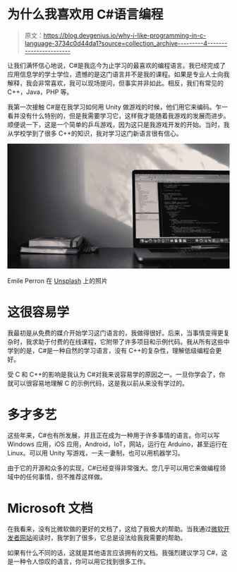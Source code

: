 # 为什么我喜欢用 C#语言编程

> 原文：<https://blog.devgenius.io/why-i-like-programming-in-c-language-3734c0d44da1?source=collection_archive---------4----------------------->

让我们满怀信心地说，C#是我迄今为止学习的最喜欢的编程语言。我已经完成了应用信息学的学士学位，遗憾的是这门语言并不是我的课程。如果是专业人士向我解释，我会非常喜欢，我可以现场提问，但事实并非如此。相反，我们有常见的 C++，Java，PHP 等。

我第一次接触 C#是在我学习如何用 Unity 做游戏的时候，他们用它来编码。乍一看并没有什么特别的，但是我需要学习它，这样我才能随着我游戏的发展而进步。顺便说一下，这是一个简单的乒乓游戏，因为这只是我游戏开发的开始。当时，我从学校学到了很多 C++的知识，我对学习这门新语言很有信心。

![](img/62a7a4a1fd390876ef05b994bf1387ff.png)

Emile Perron 在 [Unsplash](https://unsplash.com?utm_source=medium&utm_medium=referral) 上的照片

# 这很容易学

我最初是从免费的媒介开始学习这门语言的，我做得很好。后来，当事情变得更复杂时，我求助于付费的在线课程，它附带了许多项目和示例代码。我从所有这些中学到的是，C#是一种自然的学习语言，没有 C++的复杂性，理解低级编程会更好。

受 C 和 C++的影响是我认为 C#对我来说容易学的原因之一。一旦你学会了，你就可以很容易地理解 C 的示例代码，这是我以前从来没有学过的。

# 多才多艺

这些年来，C#也有所发展，并且正在成为一种用于许多事情的语言。你可以写 Windows 应用，iOS 应用，Android，IoT，网站，运行在 Arduino，甚至运行在 Linux。可以用 Unity 写游戏，一夫一妻制，也可以用机器学习。

由于它的开源和众多的实现，C#已经变得非常强大。您几乎可以用它来做编程领域中的任何事情，但不推荐这样做。

# Microsoft 文档

在我看来，没有比微软做的更好的文档了，这给了我极大的帮助。当我通过[微软开发者网站](https://docs.microsoft.com/en-us/search/?terms=C%23)阅读时，我学到了很多，它总是设法给我我需要的帮助。

如果有什么不同的话，这就是其他语言应该拥有的文档。我强烈建议学习 C#，这是一种令人惊叹的语言，你可以用它找到很多工作。